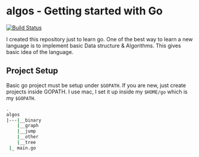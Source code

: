 # algos - Getting started with Go

[![Build Status](https://travis-ci.org/rajatgupta310198/algos.svg?branch=master)](https://travis-ci.org/rajatgupta310198/algos)

I created this repository just to learn go. One of the best way to learn a new language is to implement basic Data structure & Algorithms. This gives
basic idea of the language.

## Project Setup
Basic go project must be setup under `$GOPATH`. If you are new, just create projects inside GOPATH.
I use mac, I set it up inside my `$HOME/go` which is my `$GOPATH`.

```sh
.
algos
|---|__binary
    |__graph
    |__jump
    |__other
    |__tree
 |_ main.go
```


